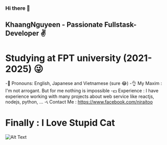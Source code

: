 ### Hi there 👋 

## KhaangNguyeen - Passionate Fullstask-Developer ✌


# Studying at FPT university (2021-2025) 😜


-👀 Pronouns: English, Japanese and Vietnamese (sure 😂)
-👌 My Maxim : I'm not arrogant. But for me nothing is impossible
-💵 Experience :  I have experience working with many projects about web service like reactjs, nodejs, python, ...
-📞 Contact Me : https://www.facebook.com/niraitoo 



# Finally : I Love Stupid Cat

![Alt Text](https://media.giphy.com/media/vFKqnCdLPNOKc/giphy.gif)
